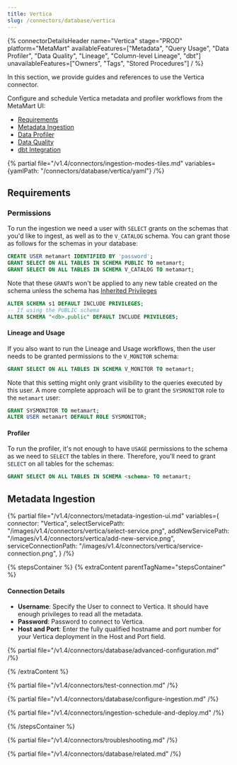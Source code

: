 ```yaml
---
title: Vertica
slug: /connectors/database/vertica
---
```


{% connectorDetailsHeader
name="Vertica"
stage="PROD"
platform="MetaMart"
availableFeatures=["Metadata", "Query Usage", "Data Profiler", "Data Quality", "Lineage", "Column-level Lineage", "dbt"]
unavailableFeatures=["Owners", "Tags", "Stored Procedures"]
/ %}


In this section, we provide guides and references to use the Vertica connector.

Configure and schedule Vertica metadata and profiler workflows from the MetaMart UI:

- [Requirements](#requirements)
- [Metadata Ingestion](#metadata-ingestion)
- [Data Profiler](/how-to-guides/data-quality-observability/profiler/workflow)
- [Data Quality](/how-to-guides/data-quality-observability/quality/configure)
- [dbt Integration](/connectors/ingestion/workflows/dbt)

{% partial file="/v1.4/connectors/ingestion-modes-tiles.md" variables={yamlPath: "/connectors/database/vertica/yaml"} /%}

## Requirements

### Permissions

To run the ingestion we need a user with `SELECT` grants on the schemas that you'd like to ingest, as well as to the
`V_CATALOG` schema. You can grant those as follows for the schemas in your database:

```sql
CREATE USER metamart IDENTIFIED BY 'password';
GRANT SELECT ON ALL TABLES IN SCHEMA PUBLIC TO metamart;
GRANT SELECT ON ALL TABLES IN SCHEMA V_CATALOG TO metamart;
```

Note that these `GRANT`s won't be applied to any new table created on the schema unless the schema
has [Inherited Privileges](https://www.vertica.com/docs/8.1.x/HTML/index.htm#Authoring/AdministratorsGuide/Security/DBUsersAndPrivileges/GrantInheritedPrivileges.htm)

```sql
ALTER SCHEMA s1 DEFAULT INCLUDE PRIVILEGES;
-- If using the PUBLIC schema
ALTER SCHEMA "<db>.public" DEFAULT INCLUDE PRIVILEGES;
```

#### Lineage and Usage

If you also want to run the Lineage and Usage workflows, then the user needs to be granted permissions to the
`V_MONITOR` schema:

```sql
GRANT SELECT ON ALL TABLES IN SCHEMA V_MONITOR TO metamart;
```

Note that this setting might only grant visibility to the queries executed by this user. A more complete approach
will be to grant the `SYSMONITOR` role to the `metamart` user:

```sql
GRANT SYSMONITOR TO metamart;
ALTER USER metamart DEFAULT ROLE SYSMONITOR;
```

#### Profiler

To run the profiler, it's not enough to have `USAGE` permissions to the schema as we need to `SELECT` the tables
in there. Therefore, you'll need to grant `SELECT` on all tables for the schemas:

```sql
GRANT SELECT ON ALL TABLES IN SCHEMA <schema> TO metamart;
```

## Metadata Ingestion
{% partial 
  file="/v1.4/connectors/metadata-ingestion-ui.md" 
  variables={
    connector: "Vertica", 
    selectServicePath: "/images/v1.4/connectors/vertica/select-service.png",
    addNewServicePath: "/images/v1.4/connectors/vertica/add-new-service.png",
    serviceConnectionPath: "/images/v1.4/connectors/vertica/service-connection.png",
} 
/%}

{% stepsContainer %}
{% extraContent parentTagName="stepsContainer" %}

#### Connection Details

- **Username**: Specify the User to connect to Vertica. It should have enough privileges to read all the metadata.
- **Password**: Password to connect to Vertica.
- **Host and Port**: Enter the fully qualified hostname and port number for your Vertica deployment in the Host and Port field.

{% partial file="/v1.4/connectors/database/advanced-configuration.md" /%}

{% /extraContent %}

{% partial file="/v1.4/connectors/test-connection.md" /%}

{% partial file="/v1.4/connectors/database/configure-ingestion.md" /%}

{% partial file="/v1.4/connectors/ingestion-schedule-and-deploy.md" /%}

{% /stepsContainer %}

{% partial file="/v1.4/connectors/troubleshooting.md" /%}

{% partial file="/v1.4/connectors/database/related.md" /%}
